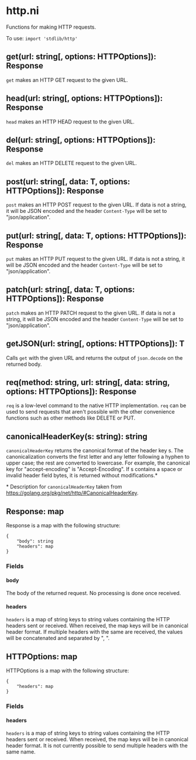 # http.ni

Functions for making HTTP requests.

To use: `import 'stdlib/http'`

## get(url: string[, options: HTTPOptions]): Response

`get` makes an HTTP GET request to the given URL.

## head(url: string[, options: HTTPOptions]): Response

`head` makes an HTTP HEAD request to the given URL.

## del(url: string[, options: HTTPOptions]): Response

`del` makes an HTTP DELETE request to the given URL.

## post(url: string[, data: T, options: HTTPOptions]): Response

`post` makes an HTTP POST request to the given URL. If data is not a string,
it will be JSON encoded and the header `Content-Type` will be set to "json/application".

## put(url: string[, data: T, options: HTTPOptions]): Response

`put` makes an HTTP PUT request to the given URL. If data is not a string,
it will be JSON encoded and the header `Content-Type` will be set to "json/application".

## patch(url: string[, data: T, options: HTTPOptions]): Response

`patch` makes an HTTP PATCH request to the given URL. If data is not a string,
it will be JSON encoded and the header `Content-Type` will be set to "json/application".

## getJSON(url: string[, options: HTTPOptions]): T

Calls `get` with the given URL and returns the output of `json.decode` on the
returned body.

## req(method: string, url: string[, data: string, options: HTTPOptions]): Response

`req` is a low-level command to the native HTTP implementation. `req` can be used
to send requests that aren't possible with the other convenience functions such
as other methods like DELETE or PUT.

## canonicalHeaderKey(s: string): string

`canonicalHeaderKey` returns the canonical format of the header key s. The
canonicalization converts the first letter and any letter following a hyphen to
upper case; the rest are converted to lowercase. For example, the canonical key
for "accept-encoding" is "Accept-Encoding". If s contains a space or invalid header
field bytes, it is returned without modifications.*


\* Description for `canonicalHeaderKey` taken from https://golang.org/pkg/net/http/#CanonicalHeaderKey.

## Response: map

Response is a map with the following structure:

```
{
    "body": string
    "headers": map
}
```

### Fields

#### body

The body of the returned request. No processing is done once received.

#### headers

`headers` is a map of string keys to string values containing the HTTP headers
sent or received. When received, the map keys will be in canonical header format.
If multiple headers with the same are received, the values will be concatenated
and separated by ", ".

## HTTPOptions: map

HTTPOptions is a map with the following structure:

```
{
    "headers": map
}
```

### Fields

#### headers

`headers` is a map of string keys to string values containing the HTTP headers
sent or received. When received, the map keys will be in canonical header format.
It is not currently possible to send multiple headers with the same name.
